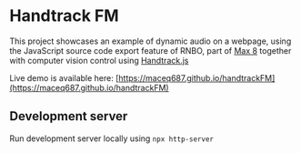 # Handtrack FM

This project showcases an example of dynamic audio on a webpage, using the JavaScript source code export feature of RNBO, part of [Max 8](https://cycling74.com/products/max) together with computer vision control using [Handtrack.js](https://github.com/victordibia/handtrack.js/)

Live demo is available here: [https://maceq687.github.io/handtrackFM](https://maceq687.github.io/handtrackFM)

## Development server

Run development server locally using `npx http-server`
